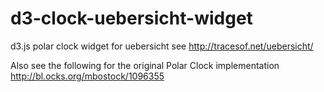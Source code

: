 d3-clock-uebersicht-widget
==========================

d3.js polar clock widget for uebersicht
see
http://tracesof.net/uebersicht/

Also see the following for the original Polar Clock implementation
http://bl.ocks.org/mbostock/1096355
